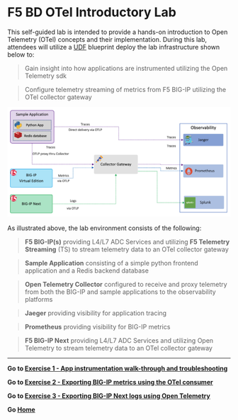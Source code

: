 F5 BD OTel Introductory Lab
============================================================================

This self-guided lab is intended to provide a hands-on introduction to Open Telemetry (OTel) concepts and their implementation.  During this lab, attendees will utilize a [UDF](https://udf.f5.com) blueprint deploy the lab infrastructure shown below to:
 >Gain insight into how applications are instrumented utilizing the Open Telemetry sdk

 >Configure telemetry streaming of metrics from F5 BIG-IP utilizing the OTel collector gateway 

<img src="../images/labenviron.png">


As illustrated above, the lab environment consists of the following:
   >**F5 BIG-IP(s)** providing L4/L7 ADC Services and utilizing **F5 Telemetry Streaming** (TS) to stream telemetry data to an OTel collector gateway

   >**Sample Application** consisting of a simple python frontend application and a Redis backend database

   >**Open Telemetry Collector** configured to receive and proxy telemetry from both the BIG-IP and sample applications to the observability platforms

   >**Jaeger** providing visibility for application tracing

   >**Prometheus** providing visibility for BIG-IP metrics

   >**F5 BIG-IP Next** providing L4/L7 ADC Services and utilizing Open Telemetry to stream telemetry data to an OTel collector gateway
---
**Go to [Exercise 1 - App instrumentation walk-through and troubleshooting](ex1.md)**

**Go to [Exercise 2 - Exporting BIG-IP metrics using the OTel consumer](ex2.md)**

**Go to [Exercise 3 - Exporting BIG-IP Next logs using Open Telemetry](ex3.md)**

**Go [Home](https://github.com/f5businessdevelopment/bdOtelLab)**